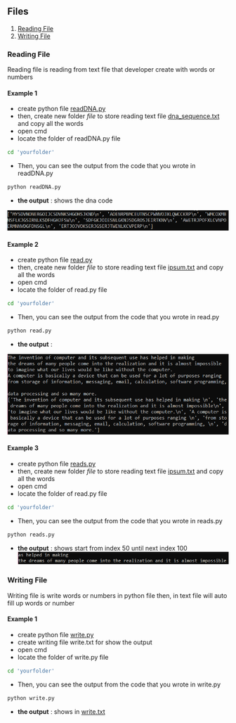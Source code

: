 ## Files
1. [Reading File](#Reading-File)
2. [Writing File](#Writing-File)

### Reading File 
Reading file is reading from text file that developer create with words or numbers
#### Example 1
- create python file [readDNA.py](https://github.com/0732sta/starter-python/blob/master/file/readDNA.py)
- then, create new folder *file* to store reading text file [dna_sequence.txt](https://github.com/0732sta/starter-python/blob/master/file/dna_sequence.txt) and copy all the words
- open cmd
- locate the folder of readDNA.py file
```bash
cd 'yourfolder'
```
- Then, you can see the output from the code that you wrote in readDNA.py
```bash
python readDNA.py
```
- **the output** : shows the dna code 

![readdna](readdna.png) 

#### Example 2
- create python file [read.py](https://github.com/0732sta/starter-python/blob/master/file/read.py)
- then, create new folder *file* to store reading text file [ipsum.txt](https://github.com/0732sta/starter-python/blob/master/file/ipsum.txt) and copy all the words
- open cmd
- locate the folder of read.py file
```bash
cd 'yourfolder'
```
- Then, you can see the output from the code that you wrote in read.py
```bash
python read.py
```
- **the output** : 

![read1](read1.png) 

#### Example 3
- create python file [reads.py](https://github.com/0732sta/starter-python/blob/master/file/reads.py)
- then, create new folder *file* to store reading text file [ipsum.txt](https://github.com/0732sta/starter-python/blob/master/file/ipsum.txt) and copy all the words
- open cmd
- locate the folder of read.py file
```bash
cd 'yourfolder'
```
- Then, you can see the output from the code that you wrote in reads.py
```bash
python reads.py
```
- **the output** : shows start from index 50 until next index 100
![read2](read2.png) 

### Writing File
Writing file is write words or numbers in python file then, in text file will auto fill up words or number
#### Example 1
- create python file [write.py](https://github.com/0732sta/starter-python/blob/master/file/write.py)
- create writing file write.txt for show the output
- open cmd
- locate the folder of write.py file
```bash
cd 'yourfolder'
```
- Then, you can see the output from the code that you wrote in write.py
```bash
python write.py
```
- **the output** : shows in [write.txt](https://github.com/0732sta/starter-python/blob/master/file/write.txt) 
